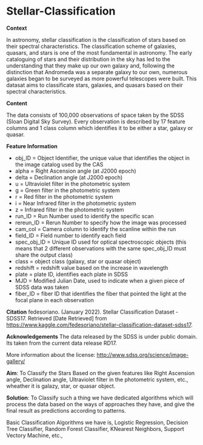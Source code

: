 # Stellar-Classification

**Context**

In astronomy, stellar classification is the classification of stars based on their spectral characteristics. The classification scheme of galaxies, quasars, and stars is one of the most fundamental in astronomy. The early cataloguing of stars and their distribution in the sky has led to the understanding that they make up our own galaxy and, following the distinction that Andromeda was a separate galaxy to our own, numerous galaxies began to be surveyed as more powerful telescopes were built. This datasat aims to classificate stars, galaxies, and quasars based on their spectral characteristics.

**Content**

The data consists of 100,000 observations of space taken by the SDSS (Sloan Digital Sky Survey). Every observation is described by 17 feature columns and 1 class column which identifies it to be either a star, galaxy or quasar.

**Feature Information**
* obj_ID = Object Identifier, the unique value that identifies the object in the image catalog used by the CAS
* alpha = Right Ascension angle (at J2000 epoch)
* delta = Declination angle (at J2000 epoch)
* u = Ultraviolet filter in the photometric system
* g = Green filter in the photometric system
* r = Red filter in the photometric system
* i = Near Infrared filter in the photometric system
* z = Infrared filter in the photometric system
* run_ID = Run Number used to identify the specific scan
* rereun_ID = Rerun Number to specify how the image was processed
* cam_col = Camera column to identify the scanline within the run
* field_ID = Field number to identify each field
* spec_obj_ID = Unique ID used for optical spectroscopic objects (this means that 2 different observations with the same spec_obj_ID must share the output class)
* class = object class (galaxy, star or quasar object)
* redshift = redshift value based on the increase in wavelength
* plate = plate ID, identifies each plate in SDSS
* MJD = Modified Julian Date, used to indicate when a given piece of SDSS data was taken
* fiber_ID = fiber ID that identifies the fiber that pointed the light at the focal plane in each observation


**Citation**
fedesoriano. (January 2022). Stellar Classification Dataset - SDSS17. Retrieved [Date Retrieved] from https://www.kaggle.com/fedesoriano/stellar-classification-dataset-sdss17.

**Acknowledgements**
The data released by the SDSS is under public domain. Its taken from the current data release RD17.

More information about the license: http://www.sdss.org/science/image-gallery/


**Aim**:
 To Classify the Stars Based on the given features like Right Ascension angle, Declination angle, Ultraviolet filter in the photometric system, etc., wheather it is galazy, star, or quasar object.


**Solution**:
To Classify such a thing we have dedicated algorithms which will process the data based on the ways of approaches they have, and give the final result as predictions according to patterns.

Basic Classification Algorithms we have is, Logistic Regression, Decision Tree Classifier, Random Forest Classifier, KNearest Neighbors, Support Vectory Machine, etc.,




